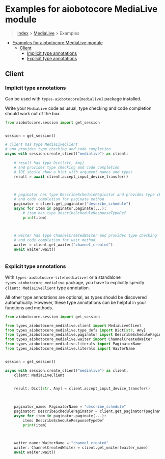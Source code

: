 <a id="examples-for-aiobotocore-medialive-module"></a>

# Examples for aiobotocore MediaLive module

> [Index](../README.md) > [MediaLive](./README.md) > Examples

- [Examples for aiobotocore MediaLive module](#examples-for-aiobotocore-medialive-module)
  - [Client](#client)
    - [Implicit type annotations](#implicit-type-annotations)
    - [Explicit type annotations](#explicit-type-annotations)

<a id="client"></a>

## Client

<a id="implicit-type-annotations"></a>

### Implicit type annotations

Can be used with `types-aiobotocore[medialive]` package installed.

Write your `MediaLive` code as usual, type checking and code completion should
work out of the box.

```python
from aiobotocore.session import get_session


session = get_session()

# client has type MediaLiveClient
# and provides type checking and code completion
async with session.create_client("medialive") as client:
    
    # result has type Dict[str, Any]
    # and provides type checking and code completion
    # IDE should show a hint with argument names and types
    result = await client.accept_input_device_transfer()
    

    
    # paginator has type DescribeSchedulePaginator and provides type checking
    # and code completion for paginate method
    paginator = client.get_paginator("describe_schedule")
    async for item in paginator.paginate(...):
        # item has type DescribeScheduleResponseTypeDef
        print(item)
    

    
    # waiter has type ChannelCreatedWaiter and provides type checking
    # and code completion for wait method
    waiter = client.get_waiter("channel_created")
    await waiter.wait()
    
```

<a id="explicit-type-annotations"></a>

### Explicit type annotations

With `types-aiobotocore-lite[medialive]` or a standalone
`types_aiobotocore_medialive` package, you have to explicitly specify
`client: MediaLiveClient` type annotation.

All other type annotations are optional, as types should be discovered
automatically. However, these type annotations can be helpful in your functions
and methods.

```python
from aiobotocore.session import get_session

from types_aiobotocore_medialive.client import MediaLiveClient
from types_aiobotocore_medialive.type_defs import Dict[str, Any]
from types_aiobotocore_medialive.paginator import DescribeSchedulePaginator
from types_aiobotocore_medialive.waiter import ChannelCreatedWaiter
from types_aiobotocore_medialive.literals import PaginatorName
from types_aiobotocore_medialive.literals import WaiterName


session = get_session()

async with session.create_client("medialive") as client:
    client: MediaLiveClient

    
    result: Dict[str, Any] = client.accept_input_device_transfer()
    

    
    paginator_name: PaginatorName = "describe_schedule"
    paginator: DescribeSchedulePaginator = client.get_paginator(paginator_name)
    async for item in paginator.paginate(...):
        item: DescribeScheduleResponseTypeDef
        print(item)
    

    
    waiter_name: WaiterName = "channel_created"
    waiter: ChannelCreatedWaiter = client.get_waiter(waiter_name)
    await waiter.wait()
    
```
